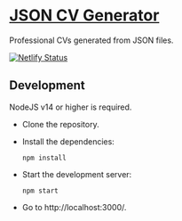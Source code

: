 # [JSON CV Generator](https://jsoncvgenerator.netlify.app)

Professional CVs generated from JSON files.

[![Netlify Status](https://api.netlify.com/api/v1/badges/5c994180-61d7-49d1-a0aa-6ab58727a53f/deploy-status)](https://app.netlify.com/sites/jsoncvgenerator/deploys)

## Development

NodeJS v14 or higher is required.

- Clone the repository.
- Install the dependencies:

  ```
  npm install
  ```

- Start the development server:

  ```
  npm start
  ```

- Go to http://localhost:3000/.
